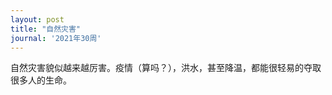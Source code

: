 ```yaml
---
layout: post
title: "自然灾害"
journal: '2021年30周'
---
```


自然灾害貌似越来越厉害。疫情（算吗？），洪水，甚至降温，都能很轻易的夺取很多人的生命。

